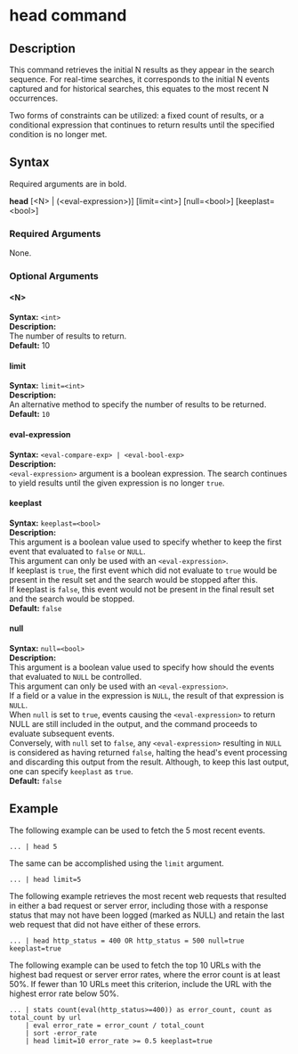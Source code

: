 # head command

## Description

This command retrieves the initial N results as they appear in the search sequence. For real-time searches, it corresponds to the initial N events captured and for historical searches, this equates to the most recent N occurrences.

Two forms of constraints can be utilized: a fixed count of results, or a conditional expression that continues to return results until the specified condition is no longer met.

## Syntax
Required arguments are in bold.

**head**
[\<N\> | (\<eval-expression\>)]
[limit=\<int\>]
[null=\<bool\>]
[keeplast=\<bool\>]


### Required Arguments

None.


### Optional Arguments

#### \<N\>
**Syntax:** `<int>`\
**Description:**\
The number of results to return.\
**Default:** 10



#### limit
**Syntax:** `limit=<int>`\
**Description:**\
An alternative method to specify the number of results to be returned.\
**Default:** `10`



#### eval-expression
**Syntax:** `<eval-compare-exp> | <eval-bool-exp>`\
**Description:** \
`<eval-expression>` argument is a boolean expression. 
The search continues to yield results until the given expression is no longer `true`.



#### keeplast
**Syntax:** `keeplast=<bool>`\
**Description:**\
This argument is a boolean value used to specify whether to keep the first event that evaluated to `false` or `NULL`.\
This argument can only be used with an `<eval-expression>`.\
If keeplast is `true`, the first event which did not evaluate to `true` would be present in the result set and the search would be stopped after this.\
If keeplast is `false`, this event would not be present in the final result set and the search would be stopped.\
**Default:** `false`

#### null
**Syntax:** `null=<bool>`\
**Description:**\
This argument is a boolean value used to specify how should the events that evaluated to `NULL` be controlled.\
This argument can only be used with an `<eval-expression>`.\
If a field or a value in the expression is `NULL`, the result of that expression is `NULL`.\
When `null` is set to `true`, events causing the `<eval-expression>` to return NULL are still included in the output, and the command proceeds to evaluate subsequent events.\
Conversely, with `null` set to `false`, any `<eval-expression>` resulting in `NULL` is considered as having returned `false`, halting the head's event processing and discarding this output from the result. Although, to keep this last output, one can specify `keeplast` as `true`.\
**Default:** `false`


## Example

The following example can be used to fetch the 5 most recent events.
```
... | head 5
```
The same can be accomplished using the `limit` argument.
```
... | head limit=5
```

The following example retrieves the most recent web requests that resulted in either a bad request or server error, including those with a response status that may not have been logged (marked as NULL) and retain the last web request that did not have either of these errors.
```
... | head http_status = 400 OR http_status = 500 null=true keeplast=true
```

The following example can be used to fetch the top 10 URLs with the highest bad request or server error rates, where the error count is at least 50%. If fewer than 10 URLs meet this criterion, include the URL with the highest error rate below 50%.
```
... | stats count(eval(http_status>=400)) as error_count, count as total_count by url 
    | eval error_rate = error_count / total_count 
    | sort -error_rate
    | head limit=10 error_rate >= 0.5 keeplast=true
```


